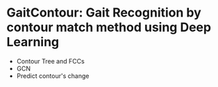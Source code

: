 # GaitContour: Gait Recognition by contour match method using Deep Learning

- Contour Tree and FCCs
- GCN
- Predict contour's change
